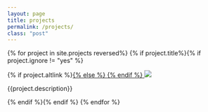 ```yaml
---
layout: page
title: projects
permalink: /projects/
class: "post"
---
```

<!-- <script src="https://ajax.googleapis.com/ajax/libs/jquery/2.2.0/jquery.min.js"></script>
<script>
    var sourceSwap = function () {
        var thisImg = $('img', this);
        var newSource = thisImg.data('alt-src');
        thisImg.data('alt-src', thisImg.attr('src'));
        thisImg.attr('src', newSource);
    }
    $(function () {
        $('a.link').hover(sourceSwap, sourceSwap);
    });</script> -->


<!-- <div class="row">
{% for project in site.projects reversed%}
{% if project.title%}{% if project.ignore != "yes" %}

<div class="thumb col-sm-4">    
  	<div class="resource">
      {% if project.altlink %}<a class="link" href="{{ project.altlink }}">{% else %}  <a class="link" href="{{ project.url | prepend: site.baseurl }}">{% endif %}
  		<img class="image" src="/img/{{ project.img }}" width="100%" onmouseover="this.src='/img/{{ project.imgName2 }}';" onmouseout="this.src='/img/{{ project.imgName }}';">
  		<span class="title">{% if project.alttitle %}{{project.alttitle | upcase}}{% else %}{{project.title | upcase}}{% endif %}</span>
  	 	</a>
  	</div>
  <div class="caption"><p class="small">{{project.description}}</p></div>
</div>
{% endif %}{% endif %}
{% endfor %}

</div>
 -->


<!--  <div class="row"> -->
{% for project in site.projects reversed%}
{% if project.title%}{% if project.ignore != "yes" %}

<!-- col-md-4 col-sm-6 col-xs-12 m-b-md
 -->

<div class="thumb size-1">    
    <div class="resource">
      {% if project.altlink %}<a class="link" href="{{ project.altlink }}">{% else %}  <a class="link" href="{{ project.url | prepend: site.baseurl }}">{% endif %}
      <img class="thumbnail-image" src="/img/sickthumbs/{{ project.img }}" >
     <!--  <span class="title">{% if project.alttitle %}{{project.alttitle | upcase}}{% else %}{{project.title | upcase}}{% endif %}</span> -->
      </a>
    </div>
  <div class="caption"><p class="small">{{project.description}}</p></div>
</div>
{% endif %}{% endif %}
{% endfor %}

<!-- </div> -->



<!-- <div class="content">

  {% for project in site.projects reversed%}
  {% if project.title%}{% if project.ignore != "yes" %}
    
      <div class="col-sm-4">
        <a class="link" href="{{ project.url | prepend: site.baseurl }}">
          <img class="image" src="/img/sickthumbs/{{ project.img }}">
        </a>
      
        <p>{{project.title}}</p>
        <p>{{project.description}}</p>
      </div>

  {% endif %}{% endif %}
  {% endfor %}

</div>
 -->
<script src="//code.jquery.com/jquery-1.12.4.js"></script>
<script src="//code.jquery.com/ui/1.12.1/jquery-ui.js"></script>

<script>
$(document).ready(function () {
       $(".projects").animate({right:500}, 1500);
</script>

